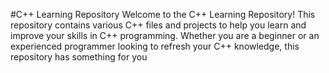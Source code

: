 #C++ Learning Repository
Welcome to the C++ Learning Repository! This repository contains various C++ files and projects to help you learn and improve your skills in C++ programming. Whether you are a beginner or an experienced programmer looking to refresh your C++ knowledge, this repository has something for you
